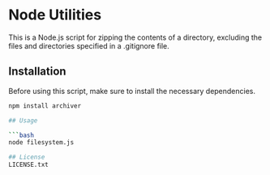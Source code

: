 # Node Utilities

This is a Node.js script for zipping the contents of a directory, excluding the files and directories specified in a .gitignore file.

## Installation

Before using this script, make sure to install the necessary dependencies.

```bash
npm install archiver

## Usage

```bash
node filesystem.js

## License
LICENSE.txt